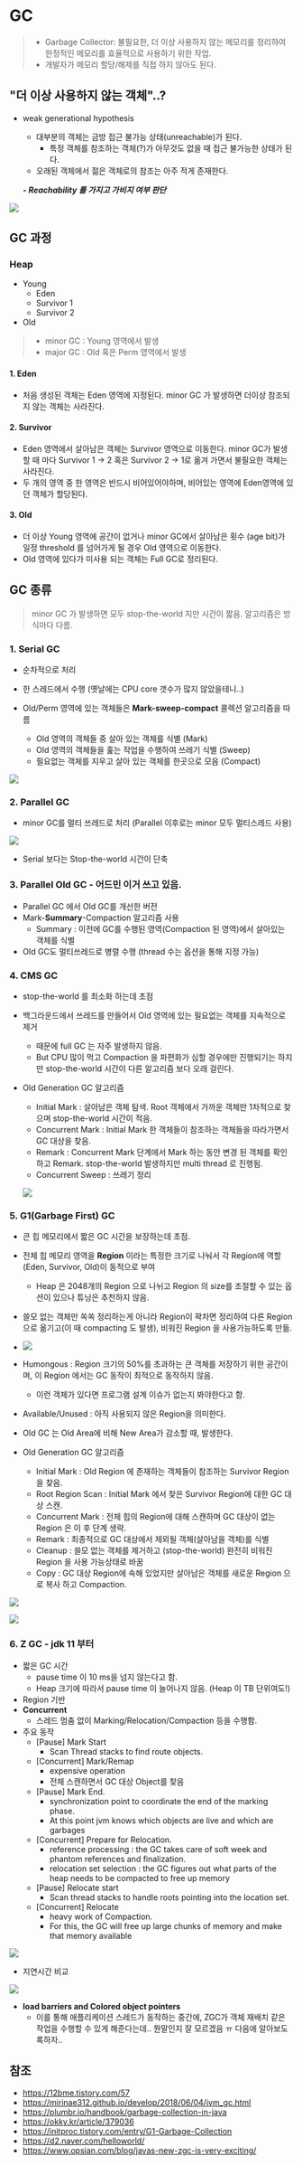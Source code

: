 # GC

> - Garbage Collector: 불필요한, 더 이상 사용하지 않는 메모리를 정리하여 한정적인 메모리를 효율적으로 사용하기 위한 작업.
>  - 개발자가 메모리 할당/해제를 직접 하지 않아도 된다.

## "더 이상 사용하지 않는 객체"..?

- weak generational hypothesis
  - 대부분의 객체는 금방 접근 불가능 상태(unreachable)가 된다.
    - 특정 객체를 참조하는 객체(?)가 아무것도 없을 때 접근 불가능한 상태가 된다.
  - 오래된 객체에서 젊은 객체로의 참조는 아주 적게 존재한다.
  
  _**- Reachability 를 가지고 가비지 여부 판단**_

![](https://user-images.githubusercontent.com/16408892/58443241-cb8b6d80-812b-11e9-9451-9a2ece2709f0.png)

## GC 과정

### Heap

- Young
  - Eden
  - Survivor 1
  - Survivor 2
- Old

>- minor GC : Young 영역에서 발생
>- major GC : Old 혹은 Perm 영역에서 발생

#### 1. Eden
- 처음 생성된 객체는 Eden 영역에 지정된다. minor GC 가 발생하면 더이상 참조되지 않는 객체는 사라진다.
#### 2. Survivor
- Eden 영역에서 살아남은 객체는 Survivor 영역으로 이동한다. minor GC가 발생할 때 마다 Survivor 1 -> 2 혹은 Survivor 2 -> 1로 옮겨 가면서 불필요한 객체는 사라진다.
- 두 개의 영역 중 한 영역은 반드시 비어있어야하며, 비어있는 영역에 Eden영역에 있던 객체가 할당된다.
#### 3. Old
- 더 이상 Young 영역에 공간이 없거나 minor GC에서 살아남은 횟수 (age bit)가 일정 threshold 를 넘어가게 될 경우 Old 영역으로 이동한다.
- Old 영역에 있다가 미사용 되는 객체는 Full GC로 정리된다.

## GC 종류
> minor GC 가 발생하면 모두 stop-the-world 지만 시간이 짧음.
> 알고리즘은 방식마다 다름.

### 1. Serial GC

- 순차적으로 처리
- 한 스레드에서 수행 (옛날에는 CPU core 갯수가 많지 않았을테니..)

- Old/Perm 영역에 있는 객체들은 **Mark-sweep-compact** 콜렉션 알고리즘을 따름
  - Old 영역의 객체들 중 살아 있는 객체를 식별 (Mark)
  - Old 영역의 객체들을 훑는 작업을 수행하여 쓰레기 식별 (Sweep)
  - 필요없는 객체를 지우고 살아 있는 객체를 한곳으로 모음 (Compact)

![](https://user-images.githubusercontent.com/16408892/58443273-ea89ff80-812b-11e9-8838-1a65a0409f83.png)

### 2. Parallel GC

- minor GC를 멀티 쓰레드로 처리 (Parallel 이후로는 minor 모두 멀티스레드 사용)

![](https://user-images.githubusercontent.com/16408892/58443251-d6de9900-812b-11e9-97a7-72e2a5583889.png)

- Serial 보다는 Stop-the-world 시간이 단축

### 3. Parallel Old GC - 어드민 이거 쓰고 있음.

- Parallel GC 에서 Old GC를 개선한 버전
- Mark-**Summary**-Compaction 알고리즘 사용
  - Summary : 이전에 GC를 수행된 영역(Compaction 된 영역)에서 살아있는 객체를 식별
- Old GC도 멀티쓰레드로 병렬 수행 (thread 수는 옵션을 통해 지정 가능)

### 4. CMS GC

- stop-the-world 를 최소화 하는데 초점
- 백그라운드에서 쓰레드를 만들어서 Old 영역에 있는 필요없는 객체를 지속적으로 제거
  - 때문에 full GC 는 자주 발생하지 않음.
  - But CPU 많이 먹고 Compaction 을 파편화가 심할 경우에만 진행되기는 하지만 stop-the-world 시간이 다른 알고리즘 보다 오래 걸린다.
- Old Generation GC 알고리즘
  - Initial Mark : 살아남은 객체 탐색. Root 객체에서 가까운 객체만 1차적으로 찾으며 stop-the-world 시간이 적음.
  - Concurrent Mark : Initial Mark 한 객체들이 참조하는 객체들을 따라가면서 GC 대상을 찾음.
  - Remark : Concurrent Mark 단계에서 Mark 하는 동안 변경 된 객체를 확인하고 Remark. stop-the-world 발생하지만 multi thread 로 진행됨.
  - Concurrent Sweep : 쓰레기 정리

  ![](https://user-images.githubusercontent.com/16408892/58443260-df36d400-812b-11e9-8027-2276f3cf30f6.png)

### 5. G1(Garbage First) GC

- 큰 힙 메모리에서 짧은 GC 시간을 보장하는데 초점.
- 전체 힙 메모리 영역을 **Region** 이라는 특정한 크기로 나눠서 각 Region에 역할(Eden, Survivor, Old)이 동적으로 부여
  - Heap 은 2048개의 Region 으로 나뉘고 Region 의 size를 조절할 수 있는 옵션이 있으나 튜닝은 추천하지 않음.
- 쓸모 없는 객체만 쏙쏙 정리하는게 아니라 Region이 꽉차면 정리하여 다른 Region으로 옮기고(이 때 compacting 도 발생), 비워진 Region 을 사용가능하도록 만듦.

- ![](https://user-images.githubusercontent.com/16408892/58443255-d9d98980-812b-11e9-88c2-3e2b77ac5f2c.png)

- Humongous : Region 크기의 50%를 초과하는 큰 객체를 저장하기 위한 공간이며, 이 Region 에서는 GC 동작이 최적으로 동작하지 않음.
  - 이런 객체가 있다면 프로그램 설계 이슈가 없는지 봐야한다고 함.
- Available/Unused : 아직 사용되지 않은 Region을 의미한다.
- Old GC 는 Old Area에 비해 New Area가 감소할 때, 발생한다.
- Old Generation GC 알고리즘
  - Initial Mark : Old Region 에 존재하는 객체들이 참조하는 Survivor Region 을 찾음.
  - Root Region Scan : Initial Mark 에서 찾은 Survivor Region에 대한 GC 대상 스캔.
  - Concurrent Mark : 전체 힙의 Region에 대해 스캔하며 GC 대상이 없는 Region 은 이 후 단계 생략.
  - Remark : 최종적으로 GC 대상에서 제외될 객체(살아남을 객체)를 식별
  - Cleanup : 쓸모 없는 객체를 제거하고 (stop-the-world) 완전히 비워진 Region 을 사용 가능상태로 바꿈
  - Copy : GC 대상 Region에 속해 있었지만 살아남은 객체를 새로운 Region 으로 복사 하고 Compaction.

![](https://user-images.githubusercontent.com/16408892/58443425-b8c56880-812c-11e9-854c-1f59a2b9b303.png)

![](https://user-images.githubusercontent.com/16408892/58443257-dc3be380-812b-11e9-870a-e4c4dc9608d4.png)

### 6. Z GC - jdk 11 부터

- 짧은 GC 시간
  - pause time 이 10 ms을 넘지 않는다고 함.
  - Heap 크기에 따라서 pause time 이 늘어나지 않음. (Heap 이 TB 단위여도!)
- Region 기반
- **Concurrent**
  - 스레드 멈춤 없이 Marking/Relocation/Compaction 등을 수행함.
- 주요 동작
  - [Pause] Mark Start
    - Scan Thread stacks to find route objects.
  - [Concurrent] Mark/Remap
    - expensive operation
    - 전체 스캔하면서 GC 대상 Object를 찾음
  - [Pause] Mark End.
    - synchronization point to coordinate the end of the marking phase.
    - At this point jvm knows which objects are live and which are garbages
  - [Concurrent] Prepare for Relocation.
    - reference processing : the GC takes care of soft week and phantom references and finalization.
    - relocation set selection : the GC figures out what parts of the heap needs to be compacted to free up memory
  - [Pause] Relocate start
    - Scan thread stacks to handle roots pointing into the location set.
  - [Concurrent] Relocate
    - heavy work of Compaction.
    - For this, the GC will free up large chunks of memory and make that memory available

![](https://user-images.githubusercontent.com/16408892/58443281-f70e5800-812b-11e9-8043-c3328ac369d4.png)

- 지연시간 비교

![](https://user-images.githubusercontent.com/16408892/58443284-fc6ba280-812b-11e9-8dab-79535d5c39fb.png)

- **load barriers and Colored object pointers**
  - 이를 통해 애플리케이션 스레드가 동작하는 중간에, ZGC가 객체 재배치 같은 작업을 수행할 수 있게 해준다는데.. 뭔말인지 잘 모르겠음 ㅠ 다음에 알아보도록하자..

## 참조
- https://12bme.tistory.com/57
- https://mirinae312.github.io/develop/2018/06/04/jvm_gc.html
- https://plumbr.io/handbook/garbage-collection-in-java
- https://okky.kr/article/379036
- https://initproc.tistory.com/entry/G1-Garbage-Collection
- https://d2.naver.com/helloworld/
- https://www.opsian.com/blog/javas-new-zgc-is-very-exciting/
